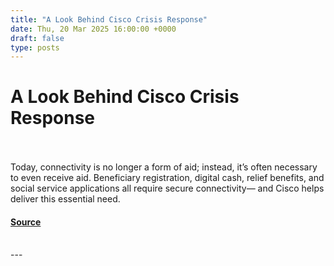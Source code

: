 ```yaml
---
title: "A Look Behind Cisco Crisis Response"
date: Thu, 20 Mar 2025 16:00:00 +0000
draft: false
type: posts
---
```

# A Look Behind Cisco Crisis Response

<br/>

<br/>
Today, connectivity is no longer a form of aid; instead, it’s often necessary to even receive aid. Beneficiary registration, digital cash, relief benefits, and social service applications all require secure connectivity— and Cisco helps deliver this essential need.

#### [Source](https://blogs.cisco.com/our-corporate-purpose/a-look-behind-cisco-crisis-response)

<br/>
---
